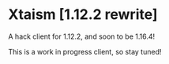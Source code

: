 # Xtaism [1.12.2 rewrite]

A hack client for 1.12.2, and soon to be 1.16.4!

This is a work in progress client, so stay tuned!

